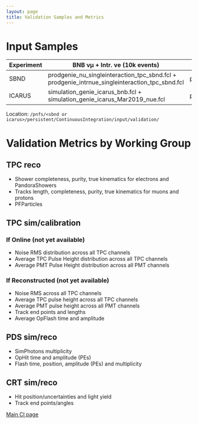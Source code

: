 ```yaml
---
layout: page
title: Validation Samples and Metrics
---
```

# Input Samples

| Experiment | BNB &nu;&mu; + Intr. &nu;e (10k events) | CORSIKA + BNB &nu;&mu; (1k events) |
| --- | --- | --- |
| SBND   | prodgenie_nu_singleinteraction_tpc_sbnd.fcl + prodgenie_intrnue_singleinteraction_tpc_sbnd.fcl | prodoverlay_corsika_cosmics_proton_genie_nu_spill_tpc_sbnd.fcl |
| ICARUS | simulation_genie_icarus_bnb.fcl + simulation_genie_icarus_Mar2019_nue.fcl | prodcorsika_proton_intime_icarus_bnb.fcl |

Location: `/pnfs/<sbnd or icarus>/persistent/ContinuousIntegration/input/validation/`

# Validation Metrics by Working Group

## TPC reco
- Shower completeness, purity, true kinematics for electrons and PandoraShowers
- Tracks length, completeness, purity, true kinematics for muons and protons 
- PFParticles

## TPC sim/calibration

### If Online (not yet available)
- Noise RMS distribution across all TPC channels
- Average TPC Pulse Height distribution across all TPC channels 
- Average PMT Pulse Height distribution across all PMT channels

### If Reconstructed (not yet available)
- Noise RMS across all TPC channels
- Average TPC pulse height across all TPC channels
- Average PMT pulse height across all PMT channels
- Track end points and lengths
- Average OpFlash time and amplitude

## PDS sim/reco
- SimPhotons multiplicity
- OpHit time and amplitude (PEs)
- Flash time, position, amplitude (PEs) and multiplicity

## CRT sim/reco
- Hit position/uncertainties and light yield
- Track end points/angles

[Main CI page](/sbn/sbnci_wiki/sbnci_main)
